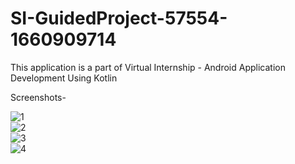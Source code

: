 ﻿# SI-GuidedProject-57554-1660909714
This application is a part of Virtual Internship - Android Application Development Using Kotlin

Screenshots-

![1](https://user-images.githubusercontent.com/59763163/189798202-d87ce280-1cb7-4c26-a659-1363901c346e.png)    
![2](https://user-images.githubusercontent.com/59763163/189798226-ea7ae3f0-67cb-4ad2-b06a-4a04a2867a89.png)    
![3](https://user-images.githubusercontent.com/59763163/189798232-b82dcd1f-38f8-4a64-97f2-e75c34e72b2a.png)   
![4](https://user-images.githubusercontent.com/59763163/189798237-7b3a052a-9855-4e92-b18f-010fa22f882b.png)   
 
